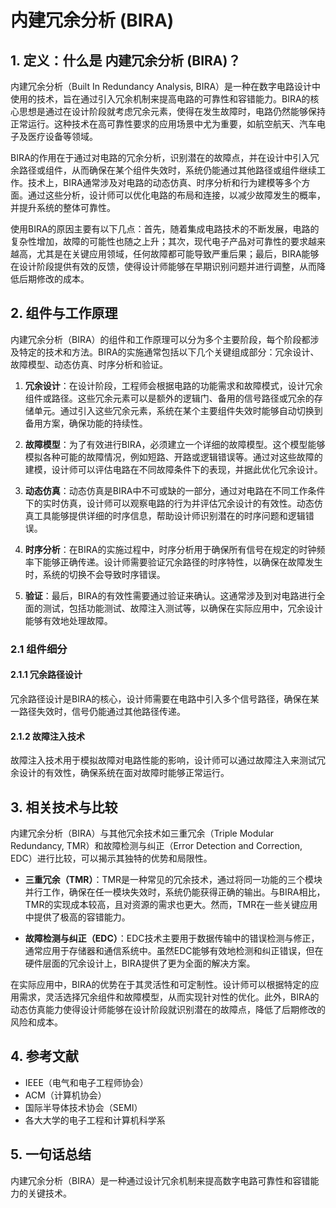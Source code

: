 # 内建冗余分析 (BIRA)

## 1. 定义：什么是 **内建冗余分析 (BIRA)**？
内建冗余分析（Built In Redundancy Analysis, BIRA）是一种在数字电路设计中使用的技术，旨在通过引入冗余机制来提高电路的可靠性和容错能力。BIRA的核心思想是通过在设计阶段就考虑冗余元素，使得在发生故障时，电路仍然能够保持正常运行。这种技术在高可靠性要求的应用场景中尤为重要，如航空航天、汽车电子及医疗设备等领域。

BIRA的作用在于通过对电路的冗余分析，识别潜在的故障点，并在设计中引入冗余路径或组件，从而确保在某个组件失效时，系统仍能通过其他路径或组件继续工作。技术上，BIRA通常涉及对电路的动态仿真、时序分析和行为建模等多个方面。通过这些分析，设计师可以优化电路的布局和连接，以减少故障发生的概率，并提升系统的整体可靠性。

使用BIRA的原因主要有以下几点：首先，随着集成电路技术的不断发展，电路的复杂性增加，故障的可能性也随之上升；其次，现代电子产品对可靠性的要求越来越高，尤其是在关键应用领域，任何故障都可能导致严重后果；最后，BIRA能够在设计阶段提供有效的反馈，使得设计师能够在早期识别问题并进行调整，从而降低后期修改的成本。

## 2. 组件与工作原理
内建冗余分析（BIRA）的组件和工作原理可以分为多个主要阶段，每个阶段都涉及特定的技术和方法。BIRA的实施通常包括以下几个关键组成部分：冗余设计、故障模型、动态仿真、时序分析和验证。

1. **冗余设计**：在设计阶段，工程师会根据电路的功能需求和故障模式，设计冗余组件或路径。这些冗余元素可以是额外的逻辑门、备用的信号路径或冗余的存储单元。通过引入这些冗余元素，系统在某个主要组件失效时能够自动切换到备用方案，确保功能的持续性。

2. **故障模型**：为了有效进行BIRA，必须建立一个详细的故障模型。这个模型能够模拟各种可能的故障情况，例如短路、开路或逻辑错误等。通过对这些故障的建模，设计师可以评估电路在不同故障条件下的表现，并据此优化冗余设计。

3. **动态仿真**：动态仿真是BIRA中不可或缺的一部分，通过对电路在不同工作条件下的实时仿真，设计师可以观察电路的行为并评估冗余设计的有效性。动态仿真工具能够提供详细的时序信息，帮助设计师识别潜在的时序问题和逻辑错误。

4. **时序分析**：在BIRA的实施过程中，时序分析用于确保所有信号在规定的时钟频率下能够正确传递。设计师需要验证冗余路径的时序特性，以确保在故障发生时，系统的切换不会导致时序错误。

5. **验证**：最后，BIRA的有效性需要通过验证来确认。这通常涉及到对电路进行全面的测试，包括功能测试、故障注入测试等，以确保在实际应用中，冗余设计能够有效地处理故障。

### 2.1 组件细分
#### 2.1.1 冗余路径设计
冗余路径设计是BIRA的核心，设计师需要在电路中引入多个信号路径，确保在某一路径失效时，信号仍能通过其他路径传递。

#### 2.1.2 故障注入技术
故障注入技术用于模拟故障对电路性能的影响，设计师可以通过故障注入来测试冗余设计的有效性，确保系统在面对故障时能够正常运行。

## 3. 相关技术与比较
内建冗余分析（BIRA）与其他冗余技术如三重冗余（Triple Modular Redundancy, TMR）和故障检测与纠正（Error Detection and Correction, EDC）进行比较，可以揭示其独特的优势和局限性。

- **三重冗余（TMR）**：TMR是一种常见的冗余技术，通过将同一功能的三个模块并行工作，确保在任一模块失效时，系统仍能获得正确的输出。与BIRA相比，TMR的实现成本较高，且对资源的需求也更大。然而，TMR在一些关键应用中提供了极高的容错能力。

- **故障检测与纠正（EDC）**：EDC技术主要用于数据传输中的错误检测与修正，通常应用于存储器和通信系统中。虽然EDC能够有效地检测和纠正错误，但在硬件层面的冗余设计上，BIRA提供了更为全面的解决方案。

在实际应用中，BIRA的优势在于其灵活性和可定制性。设计师可以根据特定的应用需求，灵活选择冗余组件和故障模型，从而实现针对性的优化。此外，BIRA的动态仿真能力使得设计师能够在设计阶段就识别潜在的故障点，降低了后期修改的风险和成本。

## 4. 参考文献
- IEEE（电气和电子工程师协会）
- ACM（计算机协会）
- 国际半导体技术协会（SEMI）
- 各大大学的电子工程和计算机科学系

## 5. 一句话总结
内建冗余分析（BIRA）是一种通过设计冗余机制来提高数字电路可靠性和容错能力的关键技术。